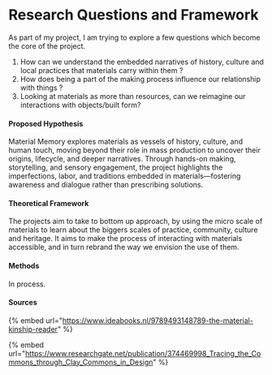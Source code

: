 # Research Questions and Framework

As part of my project, I am trying to explore a few questions which become the core of the project.

1. How can we understand the embedded narratives of history, culture and local practices that materials carry within them ?
2. How does being a part of the making process influence our relationship with things ?&#x20;
3. Looking at materials as more than resources, can we reimagine our interactions with objects/built form?



#### Proposed Hypothesis&#x20;

Material Memory explores materials as vessels of history, culture, and human touch, moving beyond their role in mass production to uncover their origins, lifecycle, and deeper narratives. Through hands-on making, storytelling, and sensory engagement, the project highlights the imperfections, labor, and traditions embedded in materials—fostering awareness and dialogue rather than prescribing solutions.

#### Theoretical Framework

The projects aim to take to bottom up approach, by using the micro scale of materials to learn about the biggers scales of practice, community, culture and heritage. It aims to make the process of interacting with materials accessible, and in turn rebrand the way we envision the use of them.

#### Methods

In process.

#### Sources&#x20;

{% embed url="https://www.ideabooks.nl/9789493148789-the-material-kinship-reader" %}

{% embed url="https://www.researchgate.net/publication/374469998_Tracing_the_Commons_through_Clay_Commons_in_Design" %}
